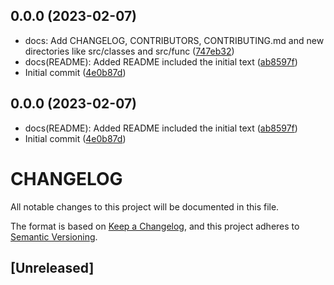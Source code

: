 ## 0.0.0 (2023-02-07)

* docs: Add CHANGELOG, CONTRIBUTORS, CONTRIBUTING.md and new directories like src/classes and src/func ([747eb32](https://github.com/weblintreal/form-validator/commit/747eb32))
* docs(README): Added README included the initial text ([ab8597f](https://github.com/weblintreal/form-validator/commit/ab8597f))
* Initial commit ([4e0b87d](https://github.com/weblintreal/form-validator/commit/4e0b87d))



## 0.0.0 (2023-02-07)

* docs(README): Added README included the initial text ([ab8597f](https://github.com/weblintreal/form-validator/commit/ab8597f))
* Initial commit ([4e0b87d](https://github.com/weblintreal/form-validator/commit/4e0b87d))



# CHANGELOG

All notable changes to this project will be documented in this file.

The format is based on [Keep a Changelog](https://keepachangelog.com/en/1.0.0/),
and this project adheres to [Semantic Versioning](https://semver.org/spec/v2.0.0.html).


## [Unreleased]

